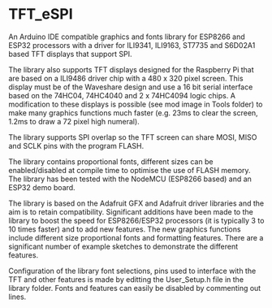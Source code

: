 # TFT_eSPI

An Arduino IDE compatible graphics and fonts library for ESP8266 and ESP32 processors with a driver for ILI9341, ILI9163, ST7735 and S6D02A1 based TFT displays that support SPI.

The library also supports TFT displays designed for the Raspberry Pi that are based on a ILI9486 driver chip with a 480 x 320 pixel screen. This display must be of the Waveshare design and use a 16 bit serial interface based on the 74HC04, 74HC4040 and 2 x 74HC4094 logic chips. A modification to these displays is possible (see mod image in Tools folder) to make many graphics functions much faster (e.g. 23ms to clear the screen, 1.2ms to draw a 72 pixel high numeral).

The library supports SPI overlap so the TFT screen can share MOSI, MISO and SCLK pins with the program FLASH.

The library contains proportional fonts, different sizes can be enabled/disabled at compile time to optimise the use of FLASH memory.  The library has been tested with the NodeMCU (ESP8266 based) and an ESP32 demo board.

The library is based on the Adafruit GFX and Adafruit driver libraries and the aim is to retain compatibility. Significant additions have been made to the library to boost the speed for ESP8266/ESP32 processors (it is typically 3 to 10 times faster) and to add new features. The new graphics functions include different size proportional fonts and formatting features. There are a significant number of example sketches to demonstrate the different features.

Configuration of the library font selections, pins used to interface with the TFT and other features is made by editting the User_Setup.h file in the library folder.  Fonts and features can easily be disabled by commenting out lines.

